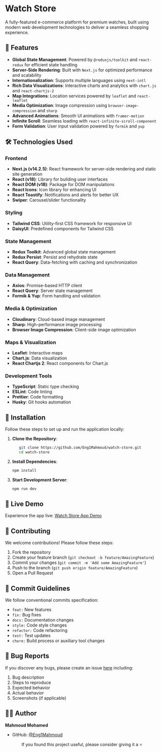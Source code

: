 # Watch Store

A fully-featured e-commerce platform for premium watches, built using modern web development technologies to deliver a seamless shopping experience.

## 🌟 Features
- **Global State Management**: Powered by `@reduxjs/toolkit` and `react-redux` for efficient state handling
- **Server-Side Rendering**: Built with `Next.js` for optimized performance and scalability
- **Internationalization**: Supports multiple languages using `next-intl`
- **Rich Data Visualizations**: Interactive charts and analytics with `chart.js` and `react-chartjs-2`
- **Map Integrations**: Location services powered by `leaflet` and `react-leaflet`
- **Media Optimization**: Image compression using `browser-image-compression` and `sharp`
- **Advanced Animations**: Smooth UI animations with `framer-motion`
- **Infinite Scroll**: Seamless loading with `react-infinite-scroll-component`
- **Form Validation**: User input validation powered by `formik` and `yup`

## 🛠 Technologies Used

### Frontend
- **Next.js (v14.2.5)**: React framework for server-side rendering and static site generation
- **React (v18)**: Library for building user interfaces
- **React DOM (v18)**: Package for DOM manipulations
- **React Icons**: Icon library for enhancing UI
- **React Toastify**: Notifications and alerts for better UX
- **Swiper**: Carousel/slider functionality

### Styling
- **Tailwind CSS**: Utility-first CSS framework for responsive UI
- **DaisyUI**: Predefined components for Tailwind CSS

### State Management
- **Redux Toolkit**: Advanced global state management
- **Redux Persist**: Persist and rehydrate state
- **React Query**: Data-fetching with caching and synchronization

### Data Management
- **Axios**: Promise-based HTTP client
- **React Query**: Server state management
- **Formik & Yup**: Form handling and validation

### Media & Optimization
- **Cloudinary**: Cloud-based image management
- **Sharp**: High-performance image processing
- **Browser Image Compression**: Client-side image optimization

### Maps & Visualization
- **Leaflet**: Interactive maps
- **Chart.js**: Data visualization
- **React Chartjs 2**: React components for Chart.js

### Development Tools
- **TypeScript**: Static type checking
- **ESLint**: Code linting
- **Prettier**: Code formatting
- **Husky**: Git hooks automation

## 🚀 Installation

Follow these steps to set up and run the application locally:

1. **Clone the Repository**:
   ```bash
      git clone https://github.com/Eng1Mahmoud/watch-store.git
      cd watch-store
   ```

2. **Install Dependencies**:
   ```bash
   npm install
   ```

3. **Start Development Server**:
   ```bash
   npm run dev 
   ```
## 🔗 Live Demo

Experience the app live: [Watch Store App Demo](https://online-watch-store.vercel.app/en)

## 🤝 Contributing

We welcome contributions! Please follow these steps:

1. Fork the repository
2. Create your feature branch (`git checkout -b feature/AmazingFeature`)
3. Commit your changes (`git commit -m 'Add some AmazingFeature'`)
4. Push to the branch (`git push origin feature/AmazingFeature`)
5. Open a Pull Request

## 📜 Commit Guidelines

We follow conventional commits specification:

- `feat:` New features
- `fix:` Bug fixes
- `docs:` Documentation changes
- `style:` Code style changes
- `refactor:` Code refactoring
- `test:` Test updates
- `chore:` Build process or auxiliary tool changes

## 🐛 Bug Reports

If you discover any bugs, please create an issue [here](https://github.com/Eng1Mahmoud/watch-store/issues) including:

1. Bug description
2. Steps to reproduce
3. Expected behavior
4. Actual behavior
5. Screenshots (if applicable)

## 👨‍💻 Author

**Mahmoud Mohamed**
- GitHub: [@Eng1Mahmoud](https://github.com/Eng1Mahmoud)

<div align="center">
<p>If you found this project useful, please consider giving it a ⭐️</p>
</div>
